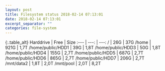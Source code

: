 ```yaml
---
layout: post
title: Filesystem status 2018-02-14 07:13:01
date: 2018-02-14 07:13:01
excerpt_separator: ""
categories: file-system
---
```

{:.table_alt}
Harddrive | Free | Size
:--- | ---: | ---:
/ | 26G | 37G
/home | 921G | 1,7T
/home/public/HDD1 | 39G | 1,8T
/home/public/HDD3 | 50G | 1,8T
/home/public/HDD4 | 155G | 2,7T
/home/public/HDD5 | 687G | 2,7T
/home/public/HDD6 | 865G | 2,7T
/home/public/HDD7 | 206G | 2,7T
/mnt/data2 | 1,8T | 2,0T
/mnt/pool | 2,0T | 8,2T
